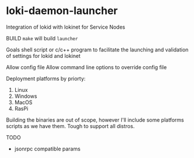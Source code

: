 # loki-daemon-launcher
Integration of lokid with lokinet for Service Nodes

BUILD
`make` will build `launcher`

Goals
shell script or c/c++ program to facilitate the launching and validation of settings for lokid and lokinet

Allow config file
Allow command line options to override config file

Deployment platforms by priorty:
1. Linux
2. Windows
3. MacOS
4. RasPi

Building the binaries are out of scope, however I'll include some platforms scripts as we have them. Tough to support all distros.

TODO
- jsonrpc compatible params
